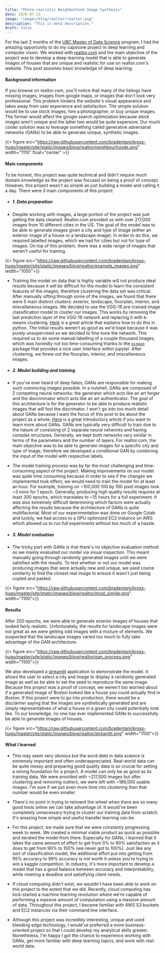 ```yaml
---
title: "Photo-realistic Neighborhood Image Synthesis"
date: 2020-07-15
image: "images/blog/realtor/realtor.png"
description: "This is meta description."
draft: false
---
```



For the last 2 months of the [UBC Master of Data Science](https://masterdatascience.ubc.ca/) program, I had the amazing opportunity to do my capstone project in deep learning and computer vision. We worked with [realtor.com](https://realtor.com) and the main objective of the project was to develop a deep learning model that is able to generate images of houses that are unique and realistic for use on realtor.com's website. This post assumes basic knowledge of deep learning.

#### Background information

If you browse on realtor.com, you'll notice that many of the listings have missing images, images from google maps, or images that don't look very professional. This problem hinders the website's visual appearance and takes away from user experience and satisfaction. The simple solution would be to use stock images, hire a photographer, or buy unique images. The former would affect the google search optimization because stock images aren't unique and the latter two would be quite expensive. Our much cooler solution was to leverage something called generative adversarial networks (GANs) to be able to generate unique, synthetic images.

{{< figure src="https://raw.githubusercontent.com/bradentam/kross-hugo/master/site/static/images/blog/realtor/neighbourhoods.png" width="1110" float="center" >}}

#### Main components

To be honest, this project was quite technical and didn't require much domain knowledge as the project was focused on being a proof of concept. However, this project wasn't as simple as just building a model and calling it a day. There were 3 main components of this project:

- ##### 1. Data preparation

- Despite working with images, a large portion of the project was just getting the data cleaned. Realtor.com provided us with over 217,000 images from 10 different cities in the US. The goal of the model was to be able to generate images given a city and type of image (either an exterior image of a house or a landscape image). In order to do this, we required labelled images, which we had for cities but not for type of images. On top of this problem, there was a wide range of images that weren't useful for training. 

{{< figure src="https://raw.githubusercontent.com/bradentam/kross-hugo/master/site/static/images/blog/realtor/example_images.png" width="1050">}}

- Training the model on data that is highly variable will not produce ideal results because it will be difficult for the model to learn the consistent features of the images, therefore clustering the data set was critical. After manually sifting through some of the images, we found that there were 5 main distinct clusters: exterior, landscape, floorplan, interior, and miscellaneous images. We decided to use the VGG-16 pre-trained image classification model to cluster our images. This works by removing the last prediction layer of the VGG-16 network and replacing it with k-means clustering. [Here](https://medium.com/@franky07724_57962/using-keras-pre-trained-models-for-feature-extraction-in-image-clustering-a142c6cdf5b1) is a great article that explains how to do this in python. The initial results weren't as good as we'd hope because it was purely unsupervised so we decided to fine-tune the network. This required us to do some manual labelling of a couple thousand images, which was honestly not too time-consuming thanks to the [`pigeon`](https://pypi.org/project/pigeon-jupyter/) package that provides a nice user interface within jupyter. After clustering, we threw out the floorplan, interior, and miscellaneous images. 


- ##### 2. Model building and training

- If you've ever heard of deep fakes, GANs are responsible for making such convincing images possible. In a nutshell, GANs are composed of 2 competing neural networks: the generator which acts like an art forger and the discriminator which acts like an art authenticator. The goal of this architecture is for the generator to be able to produce realistic images that will fool the discrimator. I won't go into too much detail about GANs because I want the focus of this post to be about the project as a whole. [Here](https://pathmind.com/wiki/generative-adversarial-network-gan) is a great introductory article if you want to learn more about GANs. GANs are typically very difficult to train due to the nature of consisting of 2 separate neural networks and having complex structures. Generally, we kept both networks very similar in terms of the parameters and the number of layers. For realtor.com, the main objective was to be able to generate images for a specific city and type of image, therefore we developed a conditional GAN by combining the input of the model with respective labels.

- The model training process was by far the most challenging and time-consuming aspect of the project. Making improvements on our model was quite time consuming because in order to see if the changes we implemented took effect, we would need to train the model for at least an hour. For example, training on ~100,000 100 by 100 pixel images took ~3 mins for 1 epoch. Generally, producing high quality results requires at least 300 epochs, which translates to ~15 hours for a full experiment. It was also extremely difficult determining which factors were actually affecting the results because the architecture of GANs is quite multifactorial. Most of our experimentation was done on Google Colab and luckily, we had access to a GPU optimized EC2 instance on AWS which allowed us to run full experiments without too much of a hassle. 

- ##### 3. Model evaluation

- The tricky part with GANs is that there's no objective evaluation method so we mainly evaluated our model via visual inspection. This meant manually going through randomly generated images until we were satisfied with the results. To test whether or not our model was producing images that were actually new and unique, we used cosine similarity to find the closest real image to ensure it wasn't just being copied and pasted. 

{{< figure src="https://raw.githubusercontent.com/bradentam/kross-hugo/master/site/static/images/blog/realtor/most_similar.png" width="1100">}}

#### Results

After 200 epochs, we were able to generate exterior images of houses that looked fairly realistic. Unfortunately, the results for landscape images were not great as we were getting odd images with a mixture of elements. We suspected that the landscape images varied too much to fully take advantage of the GAN architecture.

{{< figure src="https://raw.githubusercontent.com/bradentam/kross-hugo/master/site/static/images/blog/realtor/gan_process.png" width="1100">}}

We also developed a [streamlit](https://www.streamlit.io/) application to demonstrate the model. It allows the user to select a city and image to display a randomly generated image as well as be able to set the seed to reproduce the same image. Because this project was a proof of concept, we weren't too worried about if a generated image of Boston looked like a house you could actually find in Boston. If this project were to go into production, there would be a disclaimer saying that the images are synthetically generated and are simply representatives of what a house in a given city could potentially look like. To our knowledge, no one has ever implemented GANs to successfully be able to generate images of houses.

{{< figure src="https://raw.githubusercontent.com/bradentam/kross-hugo/master/site/static/images/blog/realtor/streamlit.png" width="1100">}}

#### What I learned 

- This may seem very obvious but the word *data* in data science is extremely important and often underappreciated. Real-world data can be quite messy and preparing good quality data is so crucial for setting a strong foundation for a project. A model can only be as good as its training data. We were provided with ~217,000 images but after clustering and removing outliers, we were left with ~186,000 usable images. I'm sure if we put even more time into clustering then that number would be even smaller. 

- There's no point in trying to reinvent the wheel when there are so many good tools online we can take advantage of. It would've been completely unnecessary trying to cluster our training data from scratch. It's amazing how simple and useful transfer learning can be. 

- For this project, we made sure that we were constantly progressing week to week. We created a minimal viable product as quick as possible and iterated the model from there. Especially for GANs, I learned that it takes the same amount of effort to get from 0% to 90% satisfaction as it does to get from 90% to 100% (we never got to 100%). Just like any sort of classification model, the additional effort put into getting from 95% accuracy to 99% accuracy is not worth it unless you're trying to win a kaggle competition. In industry, it's more important to develop a model that has a good balance between accuracy and interpretability, while meeting a deadline and satistfying client needs. 

- If cloud computing didn't exist, we wouldn't have been able to work on this project to the extent that we did. Recently, cloud computing has kick-started a machine learning revolution where we're capable of performing a massive amount of computation using a massive amount of data. Throughout this project, I became familiar with AWS S3 buckets and EC2 instances via their command line interface.

- Although this project was incredibly interesting, unique and used bleeding edge technology, I would've preferred a more business-oriented project so that I could develop my analytical skills greater. Nonetheless, I'm happy I got the chance to experience working with GANs, get more familiar with deep learning topics, and work with real-world data.